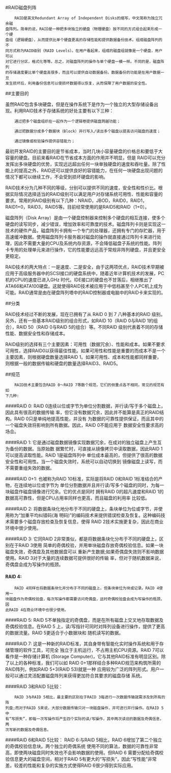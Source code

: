 #RAID磁盘列阵

        RAID是英文Redundant Array of Independent Disks的缩写，中文简称为独立冗余磁
    盘阵列。简单的说，RAID是一种把多块独立的硬盘（物理硬盘）按不同的方式组合起来形成一个硬
    盘组（逻辑硬盘），从而提供比单个硬盘更高的存储性能和提供数据备份技术。组成磁盘阵列的不
    同方式称为RAID级别（RAID Levels）。在用户看起来，组成的磁盘组就像是一个硬盘，用户可以
    对它进行分区，格式化等等。总之，对磁盘阵列的操作与单个硬盘一模一样。不同的是，磁盘阵列
    的存储速度要比单个硬盘高很多，而且可以提供自动数据备份。数据备份的功能是在用户数据一旦
    发生损坏后，利用备份信息可以使损坏数据得以恢复，从而保障了用户数据的安全性。

##主要目的

虽然RAID包含多块硬盘，但是在操作系统下是作为一个独立的大型存储设备出现。利用RAID技术于存储系统的好处主要有以下三种：

        通过把多个磁盘组织在一起作为一个逻辑卷提供磁盘跨越功能；

        通过把数据分成多个数据块（Block）并行写入/读出多个磁盘以提高访问磁盘的速度；

        通过镜像或校验操作提供容错能力；

最初开发RAID的主要目的是节省成本，当时几块小容量硬盘的价格总和要低于大容量的硬盘。目前来看RAID在节省成本方面的作用并不明显，但是 RAID可以充分发挥出多块硬盘的优势，实现远远超出任何一块单独硬盘的速度和吞吐量。除了性能上的提高之外，RAID还可以提供良好的容错能力，在任何一块硬盘出现问题的情况下都可以继续工作，不会受到损坏硬盘的影响。

RAID技术分为几种不同的等级，分别可以提供不同的速度，安全性和性价比。根据实际情况选择适当的RAID级别可以满足用户对存储系统可用性、性能和容量的要求。常用的RAID级别有以下几种：NRAID，JBOD，RAID0，RAID1，RAID1+0，RAID3，RAID5等。目前经常使用的是RAID5和RAID（1+0）。

磁盘阵列（Disk Array）是由一个硬盘控制器来控制多个硬盘的相互连接，使多个硬盘的读写同步，减少错误，增加效率和可靠度的技术。磁盘阵列卡则是实现这一技术的硬件产品，磁盘阵列卡拥有一个专门的处理器，还拥有专门的存贮器，用于高速缓冲数据。使用磁盘阵列卡服务器对磁盘的操作就直接通过阵列卡来进行处理，因此不需要大量的CPU及系统内存资源，不会降低磁盘子系统的性能。阵列卡专用的处理单元来进行操作，它的性能要远远高于常规非阵列硬盘，并且更安全更稳定。

RAID技术的两大特点：一是速度、二是安全，由于这两项优点，RAID技术早期被应用于高级服务器中的SCSI接口的硬盘系统中，随着近年计算机技术的发展，PC机的CPU的速度已进入GHz 时代。IDE接口的硬盘也不甘落后，相继推出了ATA66和ATA100硬盘。这就使得RAID技术被应用于中低档甚至个人PC机上成为可能。RAID通常是由在硬盘阵列塔中的RAID控制器或电脑中的RAID卡来实现的。

##分类

RAID技术经过不断的发展，现在已拥有了从 RAID 0 到 7 八种基本的RAID 级别。另外，还有一些基本RAID级别的组合形式，如RAID 10（RAID 0与RAID 1的组合），RAID 50（RAID 0与RAID 5的组合）等。不同RAID 级别代表着不同的存储性能、数据安全性和存储成本。


RAID级别的选择有三个主要因素：可用性（数据冗余）、性能和成本。如果不要求可用性，选择RAID0以获得最佳性能。如果可用性和性能是重要的而成本不是一个主要因素，则根据硬盘数量选择RAID 1。如果可用性、成本和性能都同样重要，则根据一般的数据传输和硬盘的数量选择RAID3、RAID5。


##规范

        RAID技术主要包含RAID 0～RAID 7等数个规范，它们的侧重点各不相同，常见的规范有如
    下几种:
    
####RAID 0:
        RAID 0连续以位或字节为单位分割数据，并行读/写于多个磁盘上，因此具有很高的数据传输
    率，但它没有数据冗余，因此并不能算是真正的RAID结构。RAID 0只是单纯地提高性能，并没有
    为数据的可靠性提供保证，而且其中的一个磁盘失效将影响到所有数据。因此，RAID 0不能应用于
    数据安全性要求高的场合。
    
####RAID 1:
        它是通过磁盘数据镜像实现数据冗余，在成对的独立磁盘上产生互 为备份的数据。当原始数
    据繁忙时，可直接从镜像拷贝中读取数据，因此RAID 1可以提高读取性能。RAID 1是磁盘阵列中
    单位成本最高的，但提供了很高的数据安全性和可用性。当一个磁盘失效时，系统可以自动切换到
    镜像磁盘上读写，而不需要重组失效的数据。
    
####RAID 0+1: 
        也被称为RAID 10标准，实际是将RAID 0和RAID 1标准结合的产物，在连续地以位或字节为
    单位分割数据并且并行读/写多个磁盘的同时，为每一块磁盘作磁盘镜像进行冗余。它的优点是同时
    拥有RAID 0的超凡速度和RAID 1的数据高可靠性，但是CPU占用率同样也更高，而且磁盘的利用率
    比较低。
    
####RAID 2:
        将数据条块化地分布于不同的硬盘上，条块单位为位或字节，并使用称为“加重平均纠错码(海
    明码)”的编码技术来提供错误检查及恢复。这种编码技术需要多个磁盘存放检查及恢复信息，使得
    RAID 2技术实施更复杂，因此在商业环境中很少使用。
    
####RAID 3:
        它同RAID 2非常类似，都是将数据条块化分布于不同的硬盘上，区别在于RAID 3使用
    简单的奇偶校验，并用单块磁盘存放奇偶校验信息。如果一块磁盘失效，奇偶盘及其他数据盘可以
    重新产生数据;如果奇偶盘失效则不影响数据使用。RAID 3对于大量的连续数据可提供很好的传输
    率，但对于随机数据来说，奇偶盘会成为写操作的瓶颈。
    
#### RAID 4:
        RAID 4同样也将数据条块化并分布于不同的磁盘上，但条块单位为块或记录。RAID 4使用一
    块磁盘作为奇偶校验盘，每次写操作都需要访问奇偶盘，这时奇偶校验盘会成为写操作的瓶颈，因
    此RAID 4在商业环境中也很少使用。   

####RAID 5:
        RAID 5不单独指定的奇偶盘，而是在所有磁盘上交叉地存取数据及奇偶校验信息。在RAID 5
    上，读/写指针可同时对阵列设备进行操作，提供了更高的数据流量。RAID 5更适合于小数据块和
    随机读写的数据。
    
####RAID 7:
        这是一种新的RAID标准，其自身带有智能化实时操作系统和用于存储管理的软件工具，可完全
    独立于主机运行，不占用主机CPU资源。RAID 7可以看作是一种存储计算机
    (Storage Computer)，它与其他RAID标准有明显区别。除了以上的各种标准，我们可以如
    RAID 0+1那样结合多种RAID规范来构筑所需的RAID阵列，例如RAID 5+3(RAID 53)就是一种
    应用较为广泛的阵列形式。用户一般可以通过灵活配置磁盘阵列来获得更加符合其要求的磁盘存储
    系统。
    
    
####RAID 3和RAID 5比较：

        RAID 3与RAID 5相比，最主要的区别在于RAID 3每进行一次数据传输就需涉及到所有的阵
    列盘;而对于RAID 5来说，大部分数据传输只对一块磁盘操作，并可进行并行操作。在RAID 5中
    有“写损失”，即每一次写操作将产生四个实际的读/写操作，其中两次读旧的数据及奇偶信息，两
    次写新的数据及奇偶信息。


####RAID 6和RAID 5比较：
        RAID 6:与RAID 5相比，RAID 6增加了第二个独立的奇偶校验信息块。两个独立的奇偶系统
    使用不同的算法，数据的可靠性非常高，即使两块磁盘同时失效也不会影响数据的使用。但RAID 6
    需要分配给奇偶校验信息更大的磁盘空间，相对于RAID 5有更大的“写损失”，因此“写性能”非常
    差。较差的性能和复杂的实施方式使得RAID 6很少得到实际应用。